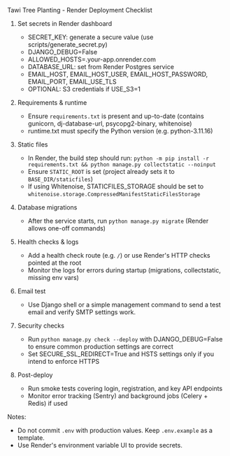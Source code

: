 Tawi Tree Planting - Render Deployment Checklist

1) Set secrets in Render dashboard
   - SECRET_KEY: generate a secure value (use scripts/generate_secret.py)
   - DJANGO_DEBUG=False
   - ALLOWED_HOSTS=.your-app.onrender.com
   - DATABASE_URL: set from Render Postgres service
   - EMAIL_HOST, EMAIL_HOST_USER, EMAIL_HOST_PASSWORD, EMAIL_PORT, EMAIL_USE_TLS
   - OPTIONAL: S3 credentials if USE_S3=1

2) Requirements & runtime
   - Ensure `requirements.txt` is present and up-to-date (contains gunicorn, dj-database-url, psycopg2-binary, whitenoise)
   - runtime.txt must specify the Python version (e.g. python-3.11.16)

3) Static files
   - In Render, the build step should run: `python -m pip install -r requirements.txt && python manage.py collectstatic --noinput`
   - Ensure `STATIC_ROOT` is set (project already sets it to `BASE_DIR/staticfiles`)
   - If using Whitenoise, STATICFILES_STORAGE should be set to `whitenoise.storage.CompressedManifestStaticFilesStorage`

4) Database migrations
   - After the service starts, run `python manage.py migrate` (Render allows one-off commands)

5) Health checks & logs
   - Add a health check route (e.g. `/`) or use Render's HTTP checks pointed at the root
   - Monitor the logs for errors during startup (migrations, collectstatic, missing env vars)

6) Email test
   - Use Django shell or a simple management command to send a test email and verify SMTP settings work.

7) Security checks
   - Run `python manage.py check --deploy` with DJANGO_DEBUG=False to ensure common production settings are correct
   - Set SECURE_SSL_REDIRECT=True and HSTS settings only if you intend to enforce HTTPS

8) Post-deploy
   - Run smoke tests covering login, registration, and key API endpoints
   - Monitor error tracking (Sentry) and background jobs (Celery + Redis) if used

Notes:
- Do not commit `.env` with production values. Keep `.env.example` as a template.
- Use Render's environment variable UI to provide secrets.
